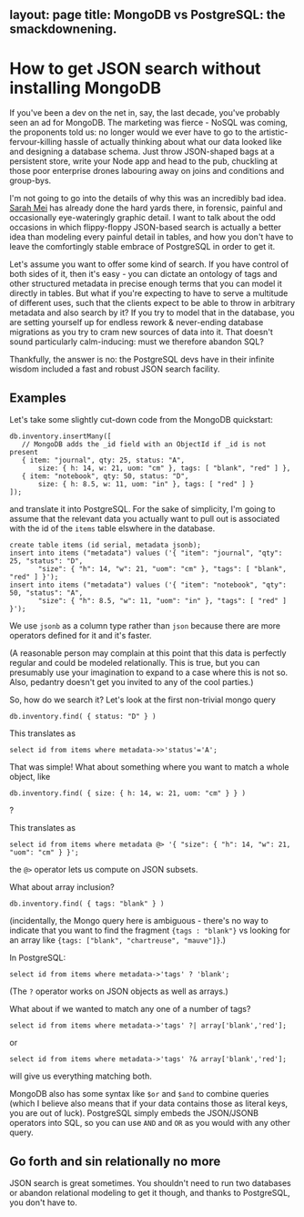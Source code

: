 layout: page
title: MongoDB vs PostgreSQL: the smackdownening.
---

# How to get JSON search without installing MongoDB

If you've been a dev on the net in, say, the last decade, you've
probably seen an ad for MongoDB. The marketing was fierce - NoSQL was
coming, the proponents told us: no longer would we ever have to go to
the artistic-fervour-killing hassle of actually thinking about what
our data looked like and designing a database schema. Just throw
JSON-shaped bags at a persistent store, write your Node app and head
to the pub, chuckling at those poor enterprise drones labouring away
on joins and conditions and group-bys.

I'm not going to go into the details of why this was an incredibly bad idea.
[Sarah Mei](http://www.sarahmei.com/blog/2013/11/11/why-you-should-never-use-mongodb/)
has already done the hard yards there, in forensic, painful and
occasionally eye-wateringly graphic detail. I want to talk about the
odd occasions in which flippy-floppy JSON-based search is actually a better
idea than modeling every painful detail in tables, and how you don't
have to leave the comfortingly stable embrace of PostgreSQL in order
to get it.

Let's assume you want to offer some kind of search. If you have
control of both sides of it, then it's easy - you can dictate an
ontology of tags and other structured metadata in precise enough terms
that you can model it directly in tables. But what if you're expecting
to have to serve a multitude of different uses, such that the clients
expect to be able to throw in arbitrary metadata and also search by
it? If you try to model that in the database, you are setting yourself
up for endless rework & never-ending database migrations as you try to
cram new sources of data into it. That doesn't sound particularly
calm-inducing: must we therefore abandon SQL?

Thankfully, the answer is no: the PostgreSQL devs have in their
infinite wisdom included a fast and robust JSON search facility.

## Examples

Let's take some slightly cut-down code from the MongoDB quickstart:

```
db.inventory.insertMany([
   // MongoDB adds the _id field with an ObjectId if _id is not present
   { item: "journal", qty: 25, status: "A",
       size: { h: 14, w: 21, uom: "cm" }, tags: [ "blank", "red" ] },
   { item: "notebook", qty: 50, status: "D",
       size: { h: 8.5, w: 11, uom: "in" }, tags: [ "red" ] }
]);
```

and translate it into PostgreSQL. For the sake of simplicity, I'm
going to assume that the relevant data you actually want to pull out
is associated with the id of the `items` table elswhere in the database.

```
create table items (id serial, metadata jsonb);
insert into items ("metadata") values ('{ "item": "journal", "qty": 25, "status": "D",
       "size": { "h": 14, "w": 21, "uom": "cm" }, "tags": [ "blank", "red" ] }');
insert into items ("metadata") values ('{ "item": "notebook", "qty": 50, "status": "A",
       "size": { "h": 8.5, "w": 11, "uom": "in" }, "tags": [ "red" ] }');
```

We use `jsonb` as a column type rather than `json` because there are
more operators defined for it and it's faster.

(A reasonable person may complain at this point that this data is perfectly
regular and could be modeled relationally. This is true, but you can
presumably use your imagination to expand to a case where this is not
so. Also, pedantry doesn't get you invited to any of the cool
parties.)

So, how do we search it? Let's look at the first non-trivial mongo
query

```
db.inventory.find( { status: "D" } )
```

This translates as

```
select id from items where metadata->>'status'='A';
```

That was simple! What about something where you want to match a whole
object, like

```
db.inventory.find( { size: { h: 14, w: 21, uom: "cm" } } )
```
?

This translates as
```
select id from items where metadata @> '{ "size": { "h": 14, "w": 21, "uom": "cm" } }';
```

the `@>` operator lets us compute on JSON subsets.

What about array inclusion?

```
db.inventory.find( { tags: "blank" } )
```

(incidentally, the Mongo query here is ambiguous - there's no way to
indicate that you want to find the fragment `{tags : "blank"}` vs
looking for an array like `{tags: ["blank", "chartreuse", "mauve"]}`.)

In PostgreSQL:

```
select id from items where metadata->'tags' ? 'blank';
```

(The `?` operator works on JSON objects as well as arrays.)


What about if we wanted to match any one of a number of tags?

```
select id from items where metadata->'tags' ?| array['blank','red'];
```

or

```
select id from items where metadata->'tags' ?& array['blank','red'];
```

will give us everything matching both.

MongoDB also has some syntax like `$or` and `$and` to combine queries
(which I believe also means that if your data contains those as
literal keys, you are out of luck). PostgreSQL simply embeds the
JSON/JSONB operators into SQL, so you can use `AND` and `OR` as you
would with any other query.

## Go forth and sin relationally no more

JSON search is great sometimes. You shouldn't need to run two
databases or abandon relational modeling to get it though, and thanks
to PostgreSQL, you don't have to.
